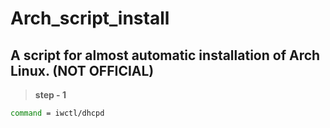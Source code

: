 # Arch_script_install

## A script for almost automatic installation of Arch Linux. (NOT OFFICIAL)

> **step - 1**

```bash
command = iwctl/dhcpd
```
